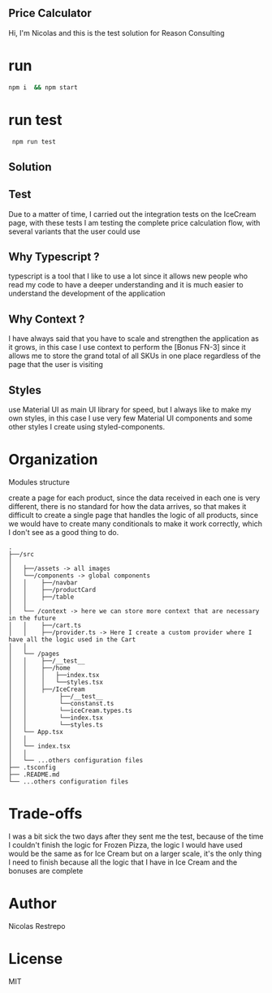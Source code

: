 ## Price Calculator

Hi, I'm Nicolas and this is the test solution for Reason Consulting


# run

```sh
npm i  && npm start

```
# run test 

```sh
 npm run test

```

## Solution


## Test

Due to a matter of time, I carried out the integration tests on the IceCream page, with these tests I am testing the complete price calculation flow, with several variants that the user could use

## Why Typescript ?

typescript is a tool that I like to use a lot since it allows new people who read my code to have a deeper understanding and it is much easier to understand the development of the application

## Why Context ?

I have always said that you have to scale and strengthen the application as it grows, in this case I use context to perform the [Bonus FN-3] since it allows me to store the grand total of all SKUs in one place regardless of the page that the user is visiting

## Styles
use Material UI as main UI library for speed, but I always like to make my own styles, in this case I use very few Material UI components and some other styles I create using styled-components.

# Organization
Modules structure

create a page for each product, since the data received in each one is very different, there is no standard for how the data arrives, so that makes it difficult to create a single page that handles the logic of all products, since we would have to create many conditionals to make it work correctly, which I don't see as a good thing to do.

```
.
├──/src
│   
│   ├──/assets -> all images
│   └──/components -> global components 
│   │    ├──/navbar
│   │    ├──/productCard
│   │    ├──/table
│   │
│   └── /context -> here we can store more context that are necessary in the future
│   │    ├──/cart.ts
│   │    ├──/provider.ts -> Here I create a custom provider where I have all the logic used in the Cart
│   │
│   └── /pages
│   │    ├──/__test__
│   │    ├──/home
│   │    │   ├──index.tsx
│   │    │   └──styles.tsx
│   │    ├──/IceCream
│   │         ├──/__test__
│   │         └──constanst.ts
│   │         └──iceCream.types.ts
│   │         └──index.tsx
│   │         └──styles.ts
│   └── App.tsx
│   │
│   └── index.tsx
│   │
│   └── ...others configuration files
├── .tsconfig
├── .README.md
└── ...others configuration files
```

# Trade-offs

I was a bit sick the two days after they sent me the test, because of the time I couldn't finish the logic for Frozen Pizza, the logic I would have used would be the same as for Ice Cream but on a larger scale, it's the only thing I need to finish because all the logic that I have in Ice Cream and the bonuses are complete

# Author 
Nicolas Restrepo

# License 

MIT
